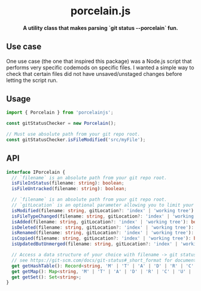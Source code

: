 <h1 align="center"><strong>porcelain.js</strong></h1>
<h4 align="center">A utility class that makes parsing `git status --porcelain` fun.</h4>

## Use case

One use case (the one that inspired this package) was a Node.js script that performs very specific codemods on specific files.
I wanted a simple way to check that certain files did not have unsaved/unstaged changes before letting the script run.

## Usage

```ts
import { Porcelain } from 'porcelainjs';

const gitStatusChecker = new Porcelain();

// Must use absolute path from your git repo root.
const gitStatusChecker.isFileModified('src/myFile');
```

## API

```ts
interface IPorcelain {
  // `filename` is an absolute path from your git repo root.
  isFileInStatus(filename: string): boolean;
  isFileUntracked(filename: string): boolean;

  // `filename` is an absolute path from your git repo root.
  // `gitLocation` is an optional parameter allowing you to limit your search to the working tree or index.
  isModified(filename: string, gitLocation?: 'index' | 'working tree'): boolean;
  isFileTypeChanged(filename: string, gitLocation?: 'index' | 'working tree'): boolean;
  isAdded(filename: string, gitLocation?: 'index' | 'working tree'): boolean;
  isDeleted(filename: string, gitLocation?: 'index' | 'working tree'): boolean;
  isRenamed(filename: string, gitLocation?: 'index' | 'working tree'): boolean;
  isCopied(filename: string, gitLocation?: 'index' | 'working tree'): boolean;
  isUpdatedButUnmerged(filename: string, gitLocation?: 'index' | 'working tree'): boolean;

  // Access a data structure of your choice with filename -> git status code mappings
  // see https://git-scm.com/docs/git-status#_short_format for documentation on git status formats
  get getHashTable(): Record<string, 'M' | 'T' | 'A' | 'D' | 'R' | 'C' | 'U' | '??' | ' '>;
  get getMap(): Map<string, 'M' | 'T' | 'A' | 'D' | 'R' | 'C' | 'U' | '??' | ' '>;
  get getSet(): Set<string>;
}
```
